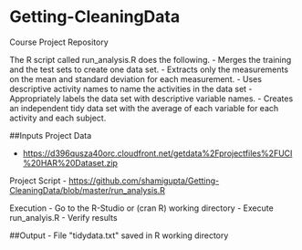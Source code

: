 # Getting-CleaningData
Course Project Repository

The R script called run_analysis.R does the following. 
    - Merges the training and the test sets to create one data set.
    - Extracts only the measurements on the mean and standard deviation for each measurement. 
    - Uses descriptive activity names to name the activities in the data set
    - Appropriately labels the data set with descriptive variable names. 
    - Creates an independent tidy data set with the average of each variable for each activity and each subject.

##Inputs 
Project Data
  - https://d396qusza40orc.cloudfront.net/getdata%2Fprojectfiles%2FUCI%20HAR%20Dataset.zip 

Project Script
    - https://github.com/shamigupta/Getting-CleaningData/blob/master/run_analysis.R

Execution
    - Go to the R-Studio or (cran R) working directory
    - Execute run_analyis.R
    - Verify results

##Output
    - File "tidydata.txt" saved in R working directory
